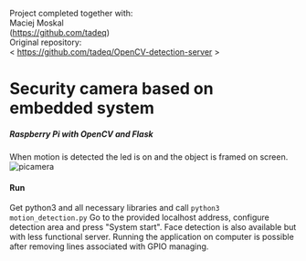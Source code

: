 Project completed together with: <br />
Maciej Moskal <br />
(https://github.com/tadeq) <br />
Original repository: <br />
< https://github.com/tadeq/OpenCV-detection-server >

# Security camera based on embedded system
##### Raspberry Pi with OpenCV and Flask
When motion is detected the led is on and the object is framed on screen.
![picamera](https://user-images.githubusercontent.com/33002299/51426473-b20d6e80-1beb-11e9-9171-69041998a68e.jpg)
#### Run
Get python3 and all necessary libraries and call `python3 motion_detection.py`
Go to the provided localhost address, configure detection area and press "System start".
Face detection is also available but with less functional server.
Running the application on computer is possible after removing lines associated with GPIO managing.
